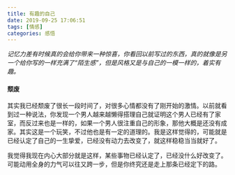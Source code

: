 ```yaml
---
title: 有趣的自己
date: 2019-09-25 17:06:51
tags: [情感]
categories: 感悟
---
```

*记忆力差有时候真的会给你带来一种惊喜，你看回以前写过的东西，真的就像是另一个给你写的一样充满了“陌生感”，但是风格又是与自己的一模一样的，着实有趣。*

#### 颓废
其实我已经颓废了很长一段时间了，对很多心情都没有了刚开始的激情。以前就看到过一种说法，你发现一个男人越来越懒得搭理自己就证明这个男人已经有了家室，而反过来也是一样的，如果一个男人很注重自己的形象，那他大概是还没有成家。其实这是一个玩笑，不过他也是有一定的道理的。我是这样觉得的，可能就是已经认定了自己的一生挚爱，已经没有动力去改变了，就这样稳稳当当就好了。

我觉得我现在内心大部分就是这样，某些事物已经认定了，已经没什么好改变了。可能动用全身的力气可以往又跨一步，但是你终究还是走上那条已经定下的路。